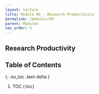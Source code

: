 ```yaml
---
layout: lecture
title: Module 05 - Research Productivity
permalink: /modules/05
parent: Modules
nav_order: 5
---
```


## Research Productivity

## Table of Contents
{: .no_toc .text-delta }

1. TOC
{:toc}
